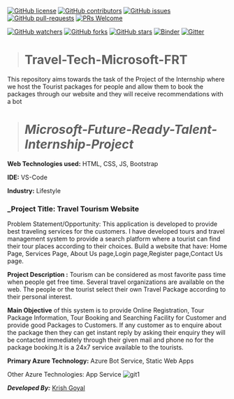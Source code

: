 [![GitHub license](https://img.shields.io/github/license/Krishnaa-tech/Travel-Tech-Microsoft-FRT)](https://github.comKrishnaa-tech/Travel-Tech-Microsoft-FRT/blob/main/LICENSE)
[![GitHub contributors](https://img.shields.io/github/contributors/Krishnaa-tech/Travel-Tech-Microsoft-FRT.svg)](https://GitHub.com/Krishnaa-tech/Travel-Tech-Microsoft-FRT/graphs/contributors/)
[![GitHub issues](https://img.shields.io/github/issues/Krishnaa-tech/Travel-Tech-Microsoft-FRT.svg)](https://GitHub.com/Krishnaa-tech/Travel-Tech-Microsoft-FRT/issues/)
[![GitHub pull-requests](https://img.shields.io/github/issues-pr/Krishnaa-tech/Travel-Tech-Microsoft-FRT.svg)](https://GitHub.com/Krishnaa-tech/Travel-Tech-Microsoft-FRT/pulls/)
[![PRs Welcome](https://img.shields.io/badge/PRs-welcome-brightgreen.svg?style=flat-square)](http://makeapullrequest.com)

[![GitHub watchers](https://img.shields.io/github/watchers/Krishnaa-tech/Travel-Tech-Microsoft-FRT.svg?style=social&label=Watch)](https://GitHub.com/Krishnaa-tech/Travel-Tech-Microsoft-FRT/watchers/)
[![GitHub forks](https://img.shields.io/github/forks/Krishnaa-tech/Travel-Tech-Microsoft-FRT.svg?style=social&label=Fork)](https://GitHub.com/Krishnaa-tech/Travel-Tech-Microsoft-FRT/network/)
[![GitHub stars](https://img.shields.io/github/stars/Krishnaa-tech/Travel-Tech-Microsoft-FRT.svg?style=social&label=Star)](https://GitHub.com/Krishnaa-tech/Travel-Tech-Microsoft-FRT/stargazers/)
[![Binder](https://mybinder.org/badge_logo.svg)](https://mybinder.org/v2/gh/Krishnaa-tech/Travel-Tech-Microsoft-FRT/HEAD)
[![Gitter](https://badges.gitter.im/Krishnaa-tech/BuzzMaps.svg)](https://gitter.im/Krishnaa-tech/Travel-Tech-Microsoft-FRT?utm_source=badge&utm_medium=badge&utm_campaign=pr-badge)
># Travel-Tech-Microsoft-FRT
This repository aims towards the task of the Project of the Internship where we host the Tourist packages for people and allow them to book the packages through our website and they will receive recommendations with a bot

># _Microsoft-Future-Ready-Talent-Internship-Project_

**Web Technologies used:** HTML, CSS, JS, Bootstrap

**IDE:** VS-Code

__Industry:__ Lifestyle

### _Project Title: Travel Tourism Website

Problem Statement/Opportunity: This application is developed to provide best traveling services for the customers. I have developed tours and travel management system to provide a search platform where a tourist can find their tour places according to their choices. Build a website that have: Home Page, Services Page, About Us page,Login page,Register page,Contact Us page.

**Project Description :** Tourism can be considered as most favorite pass time when people get free time. Several travel organizations are available on the web. The people or the tourist select their own Travel Package according to their personal interest. 

**Main Objective** of this system is to provide Online Registration, Tour Package Information, Tour Booking and Searching Facility for Customer and provide good Packages to Customers. If any customer as to enquire about the package then they can get instant reply by asking their enquiry they will be contacted immediately through their given mail and phone no for the package booking.It is a 24x7 service available to the tourists.

**Primary Azure Technology:** Azure Bot Service, Static Web Apps

Other Azure Technologies: App Service
![git1](https://github.com/Krishnaa-tech/Travel-Tech-Microsoft-FRT/blob/5bbacc6f6d612a88ae5a3b6b6647b8ff85e85cd3/images/git1.png)

_**Developed By:**_ [Krish Goyal](https://github.com/Krishnaa-tech) 
